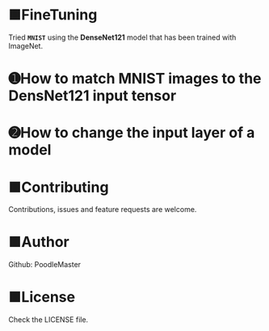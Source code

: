# ■FineTuning
Tried **`MNIST`** using the **DenseNet121** model that has been trained with ImageNet.

# ➊How to match MNIST images to the DensNet121 input tensor

# ➋How to change the input layer of a model

# ■Contributing
Contributions, issues and feature requests are welcome.

# ■Author
Github: PoodleMaster

# ■License
Check the LICENSE file.
